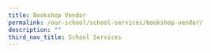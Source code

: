```yaml
---
title: Bookshop Vendor
permalink: /our-school/school-services/bookshop-vendor/
description: ""
third_nav_title: School Services
---
```

